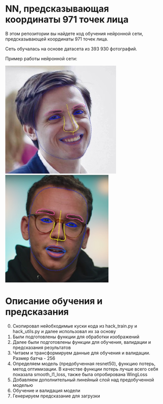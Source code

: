 # NN, предсказывающая координаты 971 точек лица

В этом репозитории вы найдете код обучения нейронной сети, предсказывающей координаты 971 точек лица.

Сеть обучалась на основе датасета из 393 930 фотографий.

Пример работы нейронной сети:

![Пример 1](images/1.jpg)
![Пример 2](images/2.jpg)

# Описание обучения и предсказания

0. Скопировал нейобходимые куски кода из hack_train.py и hack_utils.py и далее использовал их за основу
1. Были подготовлены функции для обработки изображений
2. Далее были подготовлены функции для обучения, валидации и предсказания результатов
3. Читаем и трансформируем данные для обучения и валидации. Размер батча - 256
4. Определяем модель (предобученная resnet50), функцию потерь, метод оптимизации. В качестве функции потерь лучше всего себя показала smooth_l1_loss, также была опробирована WingLoss
5. Добавляем дополнительный линейный слой над предобученной моделью
6. Обучение и валидация модели
7. Генерируем предсказание для загрузки

